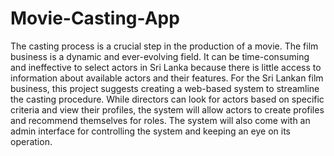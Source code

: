 # Movie-Casting-App

The casting process is a crucial step in the production of a movie. The film business is a dynamic and ever-evolving field. It can be time-consuming and ineffective to select actors in Sri Lanka because there is little access to information about available actors and their features. For the Sri Lankan film business, this project suggests creating a web-based system to streamline the casting procedure. While directors can look for actors based on specific criteria and view their profiles, the system will allow actors to create profiles and recommend themselves for roles. The system will also come with an admin interface for controlling the system and keeping an eye on its operation.

